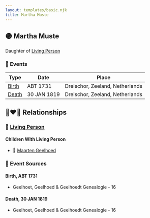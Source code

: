 ```yaml
---
layout: templates/basic.njk
title: Martha Muste
---
```

## 🟣 Martha Muste

Daughter of [Living Person](/people/5/57944097)

### 📆 Events

Type | Date | Place
------ | ------ | ------
[Birth](#event-f0f0d266-8897-4d17-80d1-c656a8754721) | ABT 1731 | Dreischor, Zeeland, Netherlands
[Death](#event-ca17dada-0c32-4124-80d4-3fb8e818efe0) | 30 JAN 1819 | Dreischor, Zeeland, Netherlands

## 👩‍❤️‍👨 Relationships

### 🔵 [Living Person](/people/2/25458048)

#### Children With Living Person
* 🔵 [Maarten Geelhoed](/people/3/33889936)
### 📰 Event Sources

#### <a id="event-f0f0d266-8897-4d17-80d1-c656a8754721"></a> Birth, ABT 1731
* Geelhoet, Geelhoed & Geelhoedt Genealogie  - 16

#### <a id="event-ca17dada-0c32-4124-80d4-3fb8e818efe0"></a> Death, 30 JAN 1819
* Geelhoet, Geelhoed & Geelhoedt Genealogie  - 16
